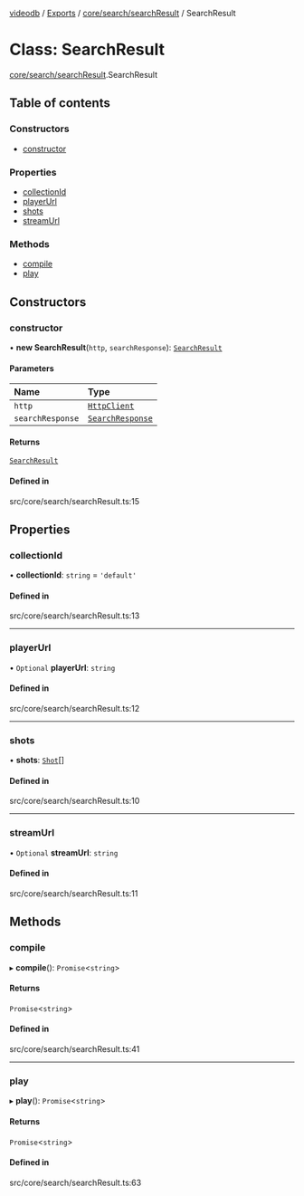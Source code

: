 [videodb](../README.md) / [Exports](../modules.md) / [core/search/searchResult](../modules/core_search_searchResult.md) / SearchResult

# Class: SearchResult

[core/search/searchResult](../modules/core_search_searchResult.md).SearchResult

## Table of contents

### Constructors

- [constructor](core_search_searchResult.SearchResult.md#constructor)

### Properties

- [collectionId](core_search_searchResult.SearchResult.md#collectionid)
- [playerUrl](core_search_searchResult.SearchResult.md#playerurl)
- [shots](core_search_searchResult.SearchResult.md#shots)
- [streamUrl](core_search_searchResult.SearchResult.md#streamurl)

### Methods

- [compile](core_search_searchResult.SearchResult.md#compile)
- [play](core_search_searchResult.SearchResult.md#play)

## Constructors

### constructor

• **new SearchResult**(`http`, `searchResponse`): [`SearchResult`](core_search_searchResult.SearchResult.md)

#### Parameters

| Name | Type |
| :------ | :------ |
| `http` | [`HttpClient`](utils_httpClient.HttpClient.md) |
| `searchResponse` | [`SearchResponse`](../modules/types_response.md#searchresponse) |

#### Returns

[`SearchResult`](core_search_searchResult.SearchResult.md)

#### Defined in

src/core/search/searchResult.ts:15

## Properties

### collectionId

• **collectionId**: `string` = `'default'`

#### Defined in

src/core/search/searchResult.ts:13

___

### playerUrl

• `Optional` **playerUrl**: `string`

#### Defined in

src/core/search/searchResult.ts:12

___

### shots

• **shots**: [`Shot`](core_shot.Shot.md)[]

#### Defined in

src/core/search/searchResult.ts:10

___

### streamUrl

• `Optional` **streamUrl**: `string`

#### Defined in

src/core/search/searchResult.ts:11

## Methods

### compile

▸ **compile**(): `Promise`\<`string`\>

#### Returns

`Promise`\<`string`\>

#### Defined in

src/core/search/searchResult.ts:41

___

### play

▸ **play**(): `Promise`\<`string`\>

#### Returns

`Promise`\<`string`\>

#### Defined in

src/core/search/searchResult.ts:63

